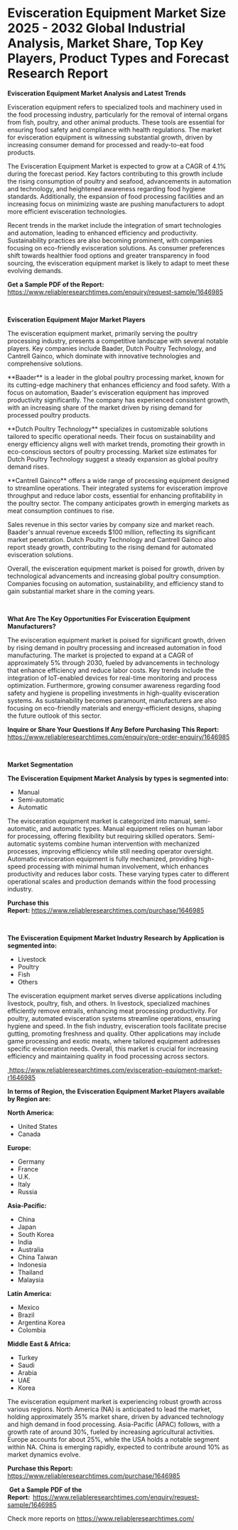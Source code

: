 <p><h1>Evisceration Equipment Market Size 2025 - 2032 Global Industrial Analysis, Market Share, Top Key Players, Product Types and Forecast Research Report</h1></p><p><strong>Evisceration Equipment Market Analysis and Latest Trends</strong></p>
<p><p>Evisceration equipment refers to specialized tools and machinery used in the food processing industry, particularly for the removal of internal organs from fish, poultry, and other animal products. These tools are essential for ensuring food safety and compliance with health regulations. The market for evisceration equipment is witnessing substantial growth, driven by increasing consumer demand for processed and ready-to-eat food products.</p><p>The Evisceration Equipment Market is expected to grow at a CAGR of 4.1% during the forecast period. Key factors contributing to this growth include the rising consumption of poultry and seafood, advancements in automation and technology, and heightened awareness regarding food hygiene standards. Additionally, the expansion of food processing facilities and an increasing focus on minimizing waste are pushing manufacturers to adopt more efficient evisceration technologies.</p><p>Recent trends in the market include the integration of smart technologies and automation, leading to enhanced efficiency and productivity. Sustainability practices are also becoming prominent, with companies focusing on eco-friendly evisceration solutions. As consumer preferences shift towards healthier food options and greater transparency in food sourcing, the evisceration equipment market is likely to adapt to meet these evolving demands.</p></p>
<p><strong>Get a Sample PDF of the Report:&nbsp;</strong> <a href="https://www.reliableresearchtimes.com/enquiry/request-sample/1646985?utm_campaign=2007&utm_medium=2&utm_source=Github&utm_content=ia&utm_term=11042025&utm_id=evisceration-equipment">https://www.reliableresearchtimes.com/enquiry/request-sample/1646985</a></p>
<p>&nbsp;</p>
<p><strong>Evisceration Equipment Major Market Players</strong></p>
<p><p>The evisceration equipment market, primarily serving the poultry processing industry, presents a competitive landscape with several notable players. Key companies include Baader, Dutch Poultry Technology, and Cantrell Gainco, which dominate with innovative technologies and comprehensive solutions.</p><p>**Baader** is a leader in the global poultry processing market, known for its cutting-edge machinery that enhances efficiency and food safety. With a focus on automation, Baader's evisceration equipment has improved productivity significantly. The company has experienced consistent growth, with an increasing share of the market driven by rising demand for processed poultry products.</p><p>**Dutch Poultry Technology** specializes in customizable solutions tailored to specific operational needs. Their focus on sustainability and energy efficiency aligns well with market trends, promoting their growth in eco-conscious sectors of poultry processing. Market size estimates for Dutch Poultry Technology suggest a steady expansion as global poultry demand rises.</p><p>**Cantrell Gainco** offers a wide range of processing equipment designed to streamline operations. Their integrated systems for evisceration improve throughput and reduce labor costs, essential for enhancing profitability in the poultry sector. The company anticipates growth in emerging markets as meat consumption continues to rise.</p><p>Sales revenue in this sector varies by company size and market reach. Baader's annual revenue exceeds $100 million, reflecting its significant market penetration. Dutch Poultry Technology and Cantrell Gainco also report steady growth, contributing to the rising demand for automated evisceration solutions.</p><p>Overall, the evisceration equipment market is poised for growth, driven by technological advancements and increasing global poultry consumption. Companies focusing on automation, sustainability, and efficiency stand to gain substantial market share in the coming years.</p></p>
<p>&nbsp;</p>
<p><strong>What Are The Key Opportunities For Evisceration Equipment Manufacturers?</strong></p>
<p><p>The evisceration equipment market is poised for significant growth, driven by rising demand in poultry processing and increased automation in food manufacturing. The market is projected to expand at a CAGR of approximately 5% through 2030, fueled by advancements in technology that enhance efficiency and reduce labor costs. Key trends include the integration of IoT-enabled devices for real-time monitoring and process optimization. Furthermore, growing consumer awareness regarding food safety and hygiene is propelling investments in high-quality evisceration systems. As sustainability becomes paramount, manufacturers are also focusing on eco-friendly materials and energy-efficient designs, shaping the future outlook of this sector.</p></p>
<p><strong>Inquire or Share Your Questions If Any Before Purchasing This Report:</strong> <a href="https://www.reliableresearchtimes.com/enquiry/pre-order-enquiry/1646985?utm_campaign=2007&utm_medium=2&utm_source=Github&utm_content=ia&utm_term=11042025&utm_id=evisceration-equipment">https://www.reliableresearchtimes.com/enquiry/pre-order-enquiry/1646985</a></p>
<p>&nbsp;</p>
<p><strong>Market Segmentation</strong></p>
<p><strong>The Evisceration Equipment Market Analysis by types is segmented into:</strong></p>
<p><ul><li>Manual</li><li>Semi-automatic</li><li>Automatic</li></ul></p>
<p><p>The evisceration equipment market is categorized into manual, semi-automatic, and automatic types. Manual equipment relies on human labor for processing, offering flexibility but requiring skilled operators. Semi-automatic systems combine human intervention with mechanized processes, improving efficiency while still needing operator oversight. Automatic evisceration equipment is fully mechanized, providing high-speed processing with minimal human involvement, which enhances productivity and reduces labor costs. These varying types cater to different operational scales and production demands within the food processing industry.</p></p>
<p><strong>Purchase this Report:&nbsp;</strong><a href="https://www.reliableresearchtimes.com/purchase/1646985?utm_campaign=2007&utm_medium=2&utm_source=Github&utm_content=ia&utm_term=11042025&utm_id=evisceration-equipment">https://www.reliableresearchtimes.com/purchase/1646985</a></p>
<p>&nbsp;</p>
<p><strong>The Evisceration Equipment Market Industry Research by Application is segmented into:</strong></p>
<p><ul><li>Livestock</li><li>Poultry</li><li>Fish</li><li>Others</li></ul></p>
<p><p>The evisceration equipment market serves diverse applications including livestock, poultry, fish, and others. In livestock, specialized machines efficiently remove entrails, enhancing meat processing productivity. For poultry, automated evisceration systems streamline operations, ensuring hygiene and speed. In the fish industry, evisceration tools facilitate precise gutting, promoting freshness and quality. Other applications may include game processing and exotic meats, where tailored equipment addresses specific evisceration needs. Overall, this market is crucial for increasing efficiency and maintaining quality in food processing across sectors.</p></p>
<p><a href="https://www.reliableresearchtimes.com/evisceration-equipment-market-r1646985?utm_campaign=2007&utm_medium=2&utm_source=Github&utm_content=ia&utm_term=11042025&utm_id=evisceration-equipment">&nbsp;https://www.reliableresearchtimes.com/evisceration-equipment-market-r1646985</a></p>
<p><strong>In terms of Region, the Evisceration Equipment Market Players available by Region are:</strong></p>
<p>
    <p> <strong> North America: </strong>
        <ul>
            <li>United States</li>
            <li>Canada</li>
        </ul>
        </p> 
    <p> <strong> Europe: </strong>
        <ul>
            <li>Germany</li>
            <li>France</li>
            <li>U.K.</li>
            <li>Italy</li>
            <li>Russia</li>
        </ul>
        </p> 
    <p> <strong> Asia-Pacific: </strong>
        <ul>
            <li>China</li>
            <li>Japan</li>
            <li>South Korea</li>
            <li>India</li>
            <li>Australia</li>
            <li>China Taiwan</li>
            <li>Indonesia</li>
            <li>Thailand</li>
            <li>Malaysia</li>
        </ul>
        </p> 
    <p> <strong> Latin America: </strong>
        <ul>
            <li>Mexico</li>
            <li>Brazil</li>
            <li>Argentina Korea</li>
            <li>Colombia</li>
        </ul>
        </p> 
    <p> <strong> Middle East & Africa: </strong>
        <ul>
            <li>Turkey</li>
            <li>Saudi</li>
            <li>Arabia</li>
            <li>UAE</li>
            <li>Korea</li>
        </ul>
    </p>
    </p>
<p><p>The evisceration equipment market is experiencing robust growth across various regions. North America (NA) is anticipated to lead the market, holding approximately 35% market share, driven by advanced technology and high demand in food processing. Asia-Pacific (APAC) follows, with a growth rate of around 30%, fueled by increasing agricultural activities. Europe accounts for about 25%, while the USA holds a notable segment within NA. China is emerging rapidly, expected to contribute around 10% as market dynamics evolve.</p></p>
<p><strong>Purchase this Report: </strong><a href="https://www.reliableresearchtimes.com/purchase/1646985?utm_campaign=2007&utm_medium=2&utm_source=Github&utm_content=ia&utm_term=11042025&utm_id=evisceration-equipment">https://www.reliableresearchtimes.com/purchase/1646985</a></p>
<p>&nbsp;<strong>Get a Sample PDF of the Report:&nbsp;&nbsp;</strong><a href="https://www.reliableresearchtimes.com/enquiry/request-sample/1646985?utm_campaign=2007&utm_medium=2&utm_source=Github&utm_content=ia&utm_term=11042025&utm_id=evisceration-equipment">https://www.reliableresearchtimes.com/enquiry/request-sample/1646985</a></p>
<p><strong></strong></p>
<p>Check more reports on <a href="https://www.reliableresearchtimes.com/?utm_campaign=2007&utm_medium=2&utm_source=Github&utm_content=ia&utm_term=11042025&utm_id=evisceration-equipment">https://www.reliableresearchtimes.com/</a></p>